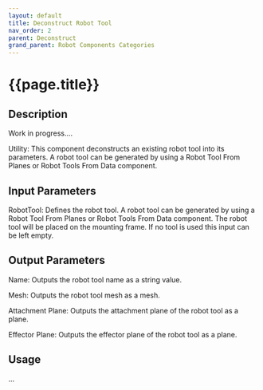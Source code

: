 ```yaml
---
layout: default
title: Deconstruct Robot Tool
nav_order: 2
parent: Deconstruct
grand_parent: Robot Components Categories
---
```


# **{{page.title}}**

## **Description**

Work in progress....

Utility: This component deconstructs an existing robot tool into its parameters. A robot tool can be generated by using a Robot Tool From Planes or Robot Tools From Data component.

## **Input Parameters**

RobotTool: Defines the robot tool. A robot tool can be generated by using a Robot Tool From Planes or Robot Tools From Data component. The robot tool will be placed on the mounting frame. If no tool is used this input can be left empty.

## **Output Parameters**

Name: Outputs the robot tool name as a string value.

Mesh: Outputs the robot tool mesh as a mesh.

Attachment Plane: Outputs the attachment plane of the robot tool as a plane.

Effector Plane: Outputs the effector plane of the robot tool as a plane.

## **Usage**

...
